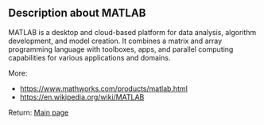 ## Description about MATLAB

MATLAB is a desktop and cloud-based platform for data analysis, algorithm development, and model creation. It combines a matrix and array programming language with toolboxes, apps, and parallel computing capabilities for various applications and domains.

More:

* https://www.mathworks.com/products/matlab.html
* https://en.wikipedia.org/wiki/MATLAB




Return: [Main page](/output.md)